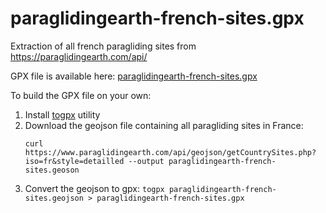 # paraglidingearth-french-sites.gpx

Extraction of all french paragliding sites from
https://paraglidingearth.com/api/

GPX file is available here: [paraglidingearth-french-sites.gpx](./paraglidingearth-french-sites.gpx)

To build the GPX file on your own:
1. Install [togpx](git@github.com:tyrasd/togpx.git) utility
1. Download the geojson file containing all paragliding sites in France:
   ```
   curl https://www.paraglidingearth.com/api/geojson/getCountrySites.php?iso=fr&style=detailled --output paraglidingearth-french-sites.geoson
   ```
1. Convert the geojson to gpx: `togpx paraglidingearth-french-sites.geojson > paraglidingearth-french-sites.gpx`

